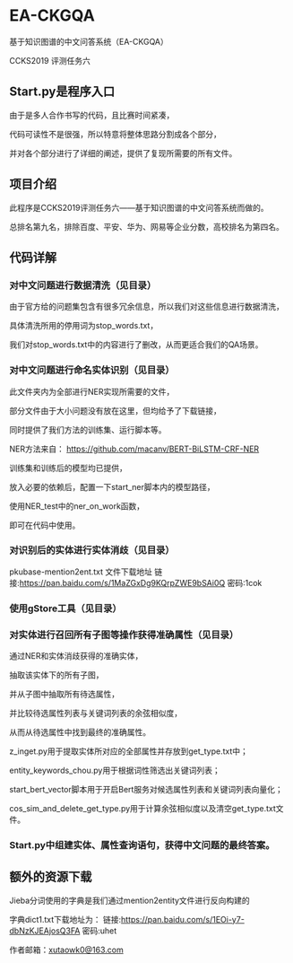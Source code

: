 # EA-CKGQA

基于知识图谱的中文问答系统（EA-CKGQA）

CCKS2019 评测任务六

## Start.py是程序入口

由于是多人合作书写的代码，且比赛时间紧凑，

代码可读性不是很强，所以特意将整体思路分割成各个部分，

并对各个部分进行了详细的阐述，提供了复现所需要的所有文件。

## 项目介绍

此程序是CCKS2019评测任务六——基于知识图谱的中文问答系统而做的。

总排名第九名，排除百度、平安、华为、网易等企业分数，高校排名为第四名。

## 代码详解

### 对中文问题进行数据清洗（见目录）

由于官方给的问题集包含有很多冗余信息，所以我们对这些信息进行数据清洗，

具体清洗所用的停用词为stop_words.txt，

我们对stop_words.txt中的内容进行了删改，从而更适合我们的QA场景。

### 对中文问题进行命名实体识别（见目录）

此文件夹内为全部进行NER实现所需要的文件，

部分文件由于大小问题没有放在这里，但均给予了下载链接，

同时提供了我们方法的训练集、运行脚本等。

NER方法来自：
https://github.com/macanv/BERT-BiLSTM-CRF-NER

训练集和训练后的模型均已提供，

放入必要的依赖后，配置一下start_ner脚本内的模型路径，

使用NER_test中的ner_on_work函数，

即可在代码中使用。

### 对识别后的实体进行实体消歧（见目录）

pkubase-mention2ent.txt 文件下载地址
链接:https://pan.baidu.com/s/1MaZGxDg9KQrpZWE9bSAi0Q  密码:1cok

### 使用gStore工具（见目录）

### 对实体进行召回所有子图等操作获得准确属性（见目录）

通过NER和实体消歧获得的准确实体，

抽取该实体下的所有子图，

并从子图中抽取所有待选属性，

并比较待选属性列表与关键词列表的余弦相似度，

从而从待选属性中找到最终的准确属性。


z_inget.py用于提取实体所对应的全部属性并存放到get_type.txt中；

entity_keywords_chou.py用于根据词性筛选出关键词列表；

start_bert_vector脚本用于开启Bert服务对候选属性列表和关键词列表向量化；

cos_sim_and_delete_get_type.py用于计算余弦相似度以及清空get_type.txt文件。

### Start.py中组建实体、属性查询语句，获得中文问题的最终答案。

## 额外的资源下载

Jieba分词使用的字典是我们通过mention2entity文件进行反向构建的

字典dict1.txt下载地址为：
链接:https://pan.baidu.com/s/1EOi-y7-dbNzKJEAjosQ3FA  密码:uhet


作者邮箱：xutaowk0@163.com

